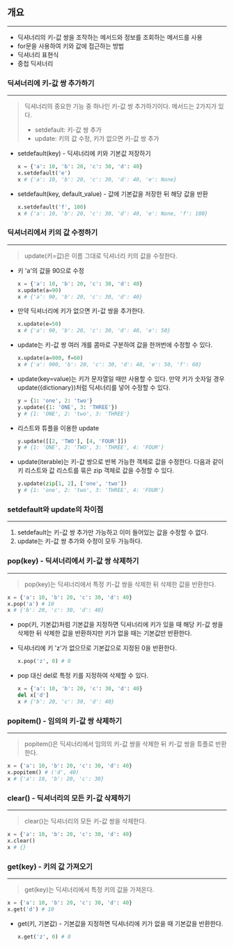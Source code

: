 ## 개요

---

-   딕셔너리의 키-값 쌍을 조작하는 메서드와 정보를 조회하는 메서드를 사용
-   for문을 사용하여 키와 값에 접근하는 방법
-   딕셔너리 표현식
-   중첩 딕셔너리 



### 딕셔너리에 키-값 쌍 추가하기

---

>   딕셔너리의 중요한 기능 중 하나인 키-값 쌍 추가하기이다. 메서드는 2가지가 있다.
>
>   -   setdefault: 키-값 쌍 추가
>   -   update: 키의 값 수정, 키가 없으면 키-값 쌍 추가

-   setdefault(key) - 딕셔너리에 키와 기본값 저장하기

    ```python
    x = {'a': 10, 'b': 20, 'c': 30, 'd': 40}
    x.setdefault('e')
    x # {'a': 10, 'b': 20, 'c': 30, 'd': 40, 'e': None}
    ```

-   setdefault(key, default_value) - 값에 기본값을 저장한 뒤 해당 값을 반환

    ```python
    x.setdefault('f', 100)
    x # {'a': 10, 'b': 20, 'c': 30, 'd': 40, 'e': None, 'f': 100}
    ```

    

### 딕셔너리에서 키의 값 수정하기

---

>   update(키=값)은 이름 그대로 딕셔너리 키의 값을 수정한다.

-   키 'a'의 값을 90으로 수정

    ```python
    x = {'a': 10, 'b': 20, 'c': 30, 'd': 40}
    x.update(a=90)
    x # {'a': 90, 'b': 20, 'c': 30, 'd': 40}
    ```

-   만약 딕셔너리에 키가 없으면 키-값 쌍을 추가한다.

    ```python
    x.update(e=50)
    x # {'a': 90, 'b': 20, 'c': 30, 'd': 40, 'e': 50}
    ```

-   update는 키-값 쌍 여러 개를 콤마로 구분하여 값을 한꺼번에 수정할 수 있다.

    ```python
    x.update(a=900, f=60)
    x # {'a': 900, 'b': 20, 'c': 30, 'd': 40, 'e': 50, 'f': 60}
    
    ```

-   update(key=value)는 키가 문자열일 때만 사용할 수 있다. 만약 키가 숫자일 경우 update({dictionary})처럼 딕셔너리를 넣어 수정할 수 있다.

    ```python
    y = {1: 'one', 2: 'two'}
    y.update({1: 'ONE', 3: 'THREE'})
    y # {1: 'ONE', 2: 'two', 3: 'THREE'}
    ```

-   리스트와 튜플을 이용한 update

    ```python
    y.update([[2, 'TWO'], [4, 'FOUR']])
    y # {1: 'ONE', 2: 'TWO', 3: 'THREE', 4: 'FOUR'}
    ```

-   update(iterable)는 키-값 쌍으로 반복 가능한 객체로 값을 수정한다.
    다음과 같이 키 리스트와 값 리스트를 묶은 zip 객체로 값을 수정할 수 있다.

    ```python
    y.update(zip[1, 2], ['one', 'two'])
    y # {1: 'one', 2: 'two', 3: 'THREE', 4: 'FOUR'}
    ```

    

### setdefault와 update의 차이점

---

1.   setdefault는 키-값 쌍 추가만 가능하고 이미 들어있는 값을 수정할 수 없다.
2.   update는 키-값 쌍 추가와 수정이 모두 가능하다.



### pop(key) - 딕셔너리에서 키-값 쌍 삭제하기

---

>   pop(key)는 딕셔너리에서 특정 키-값 쌍을 삭제한 뒤 삭제한 값을 반환한다.

```python
x = {'a': 10, 'b': 20, 'c': 30, 'd': 40}
x.pop('a') # 10
x # {'b': 20, 'c': 30, 'd': 40}
```

-   pop(키, 기본값)처럼 기본값을 지정하면 딕셔너리에 키가 있을 때 해당 키-값 쌍을 삭제한 뒤 삭제한 값을 반환하지만 키가 없을 때는 기본값만 반환한다.

-   딕셔너리에 키 'z'가 없으므로 기본값으로 지정된 0을 반환한다.

    ```python
    x.pop('z', 0) # 0
    ```

-   pop 대신 del로 특정 키를 지정하여 삭제할 수 있다.

    ```python
    x = {'a': 10, 'b': 20, 'c': 30, 'd': 40}
    del x['d']
    x # {'b': 20, 'c': 30, 'd': 40}
    ```



### popitem() - 임의의 키-값 쌍 삭제하기

---

>   popitem()은 딕셔너리에서 임의의 키-값 쌍을 삭제한 뒤 키-값 쌍을 튜플로 반환한다.

```python
x = {'a': 10, 'b': 20, 'c': 30, 'd': 40}
x.popitem() # ('d', 40)
x # {'a': 10, 'b': 20, 'c': 30}
```



### clear() - 딕셔너리의 모든 키-값 삭제하기

---

>   clear()는 딕셔너리의 모든 키-값 쌍을 삭제한다. 

```python
x = {'a': 10, 'b': 20, 'c': 30, 'd': 40}
x.clear()
x # {}
```



### get(key) - 키의 값 가져오기

---

>   get(key)는 딕셔너리에서 특정 키의 값을 가져온다.

```python
x = {'a': 10, 'b': 20, 'c': 30, 'd': 40}
x.get('d') # 10
```

-   get(키, 기본값) - 기본값을 지정하면 딕셔너리에 키가 없을 때 기본값을 반환한다.

    ```python
    x.get('z', 0) # 0
    ```

    